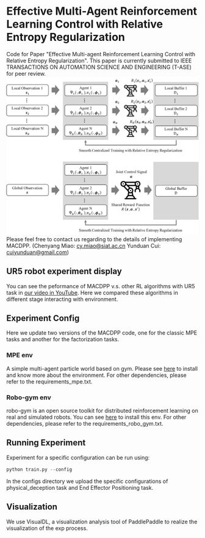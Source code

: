 # Effective Multi-Agent Reinforcement Learning Control with Relative Entropy Regularization
Code for Paper "Effective Multi-agent Reinforcement Learning Control with Relative Entropy Regularization".
This paper is currently submitted to IEEE TRANSACTIONS ON AUTOMATION SCIENCE AND ENGINEERING (T-ASE) for peer review.
![Alt text](image.png)
Please feel free to contact us regarding to the details of implementing MACDPP. (Chenyang Miao: cy.miao@siat.ac.cn Yunduan Cui: cuiyunduan@gmail.com)

## UR5 robot experiment display
You can see the peformance of MACDPP v.s. other RL algorithms with UR5 task in [our video in YouTube](https://www.youtube.com/watch?v=DhXboXt1pqU). Here we compared these algorithms in different stage interacting with environment.

## Experiment Config
Here we update two versions of the MACDPP code, one for the classic MPE tasks and another for the factorization tasks.
### MPE env
A simple multi-agent particle world based on gym. Please see [here](https://github.com/openai/multiagent-particle-envs) to install and know more about the environment.
For other dependencies, please refer to the requirements_mpe.txt.
### Robo-gym env
robo-gym is an open source toolkit for distributed reinforcement learning on real and simulated robots. You can see [here](https://github.com/jr-robotics/robo-gym) to install this env.
For other dependencies, please refer to the requirements_robo_gym.txt.
## Running Experiment
Experiment for a specific configuration can be run using:
``` python
python train.py --config
```
In the configs directory we upload the specific configurations of physical_deception task and End Effector Positioning task.

## Visualization
We use VisualDL, a visualization analysis tool of PaddlePaddle to realize the visualization of the exp process. 

